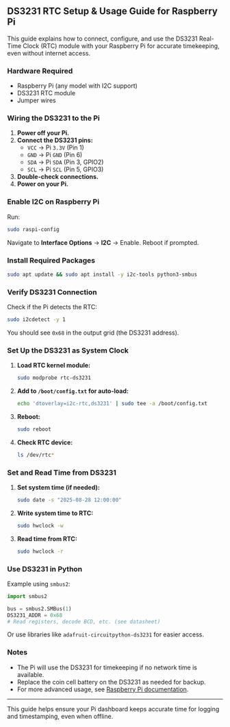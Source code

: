 ## DS3231 RTC Setup & Usage Guide for Raspberry Pi

This guide explains how to connect, configure, and use the DS3231 Real-Time Clock (RTC) module with your Raspberry Pi for accurate timekeeping, even without internet access.

### Hardware Required

- Raspberry Pi (any model with I2C support)
- DS3231 RTC module
- Jumper wires

### Wiring the DS3231 to the Pi

1. **Power off your Pi.**
2. **Connect the DS3231 pins:**
	- `VCC` → Pi `3.3V` (Pin 1)
	- `GND` → Pi `GND` (Pin 6)
	- `SDA` → Pi `SDA` (Pin 3, GPIO2)
	- `SCL` → Pi `SCL` (Pin 5, GPIO3)
3. **Double-check connections.**
4. **Power on your Pi.**

### Enable I2C on Raspberry Pi

Run:
```sh
sudo raspi-config
```
Navigate to **Interface Options** → **I2C** → Enable.
Reboot if prompted.

### Install Required Packages

```sh
sudo apt update && sudo apt install -y i2c-tools python3-smbus
```

### Verify DS3231 Connection

Check if the Pi detects the RTC:
```sh
sudo i2cdetect -y 1
```
You should see `0x68` in the output grid (the DS3231 address).

### Set Up the DS3231 as System Clock

1. **Load RTC kernel module:**
	```sh
	sudo modprobe rtc-ds3231
	```
2. **Add to `/boot/config.txt` for auto-load:**
	```sh
	echo 'dtoverlay=i2c-rtc,ds3231' | sudo tee -a /boot/config.txt
	```
3. **Reboot:**
	```sh
	sudo reboot
	```
4. **Check RTC device:**
	```sh
	ls /dev/rtc*
	```

### Set and Read Time from DS3231

1. **Set system time (if needed):**
	```sh
	sudo date -s "2025-08-28 12:00:00"
	```
2. **Write system time to RTC:**
	```sh
	sudo hwclock -w
	```
3. **Read time from RTC:**
	```sh
	sudo hwclock -r
	```

### Use DS3231 in Python

Example using `smbus2`:
```python
import smbus2

bus = smbus2.SMBus(1)
DS3231_ADDR = 0x68
# Read registers, decode BCD, etc. (see datasheet)
```
Or use libraries like `adafruit-circuitpython-ds3231` for easier access.

### Notes

- The Pi will use the DS3231 for timekeeping if no network time is available.
- Replace the coin cell battery on the DS3231 as needed for backup.
- For more advanced usage, see [Raspberry Pi documentation](https://www.raspberrypi.com/documentation/computers/accessories.html#using-an-rtc).

---
This guide helps ensure your Pi dashboard keeps accurate time for logging and timestamping, even when offline.
